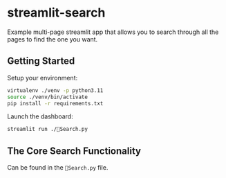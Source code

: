 # streamlit-search
Example multi-page streamlit app that allows you to search through all the pages to find the one you want. 

## Getting Started

Setup your environment:
```sh
virtualenv ./venv -p python3.11
source ./venv/bin/activate
pip install -r requirements.txt
```

Launch the dashboard:
```sh
streamlit run ./🔎Search.py
```


## The Core Search Functionality
Can be found in the `🔎Search.py` file.